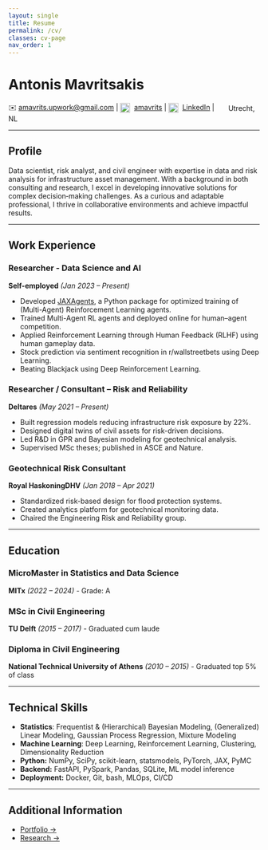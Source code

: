 ```yaml
---
layout: single
title: Resume
permalink: /cv/
classes: cv-page
nav_order: 1
---
```


# Antonis Mavritsakis

✉️ <a href="mailto:amavrits@gmail.com" class="white-link">amavrits.upwork@gmail.com</a> | 
<img src="https://github.githubassets.com/images/modules/logos_page/GitHub-Mark.png" width="20" style="vertical-align: middle; margin-right: 4px;" />
<a href="https://github.com/amavrits" class="white-link">amavrits</a> | 
<img src="https://cdn.jsdelivr.net/gh/devicons/devicon/icons/linkedin/linkedin-original.svg" width="20" style="vertical-align: middle; margin-right: 4px;" />
<a href="https://github.com/https://linkedin.com/in/antonis-mavritsakis" class="white-link">LinkedIn</a> | 
<img src="https://img.icons8.com/ios-filled/50/ffffff/marker.png" width="16" style="vertical-align: middle; margin-right: 4px;" />
<span class="white-link" style="vertical-align: middle;">Utrecht, NL</span>

---

## Profile
Data scientist, risk analyst, and civil engineer with expertise in data and risk analysis for infrastructure asset management. With a background in both consulting and research, I excel in developing innovative solutions for complex decision‑making challenges. As a curious and adaptable professional, I thrive in collaborative environments and achieve impactful results.

---

## Work Experience

### Researcher - Data Science and AI  
**Self-employed** *(Jan 2023 – Present)*  
- Developed <a href="https://github.com/amavrits/jax-agents" class="gold-link">JAXAgents</a>, a Python package for optimized training of (Multi-Agent) Reinforcement Learning agents.  
- Trained Multi-Agent RL agents and deployed online for human–agent competition.  
- Applied Reinforcement Learning through Human Feedback (RLHF) using human gameplay data.
- Stock prediction via sentiment recognition in r/wallstreetbets using Deep Learning.
- Beating Blackjack using Deep Reinforcement Learning.

### Researcher / Consultant – Risk and Reliability  
**Deltares** *(May 2021 – Present)*  
- Built regression models reducing infrastructure risk exposure by 22%.  
- Designed digital twins of civil assets for risk-driven decisions.  
- Led R&D in GPR and Bayesian modeling for geotechnical analysis.  
- Supervised MSc theses; published in ASCE and Nature.  

### Geotechnical Risk Consultant  
**Royal HaskoningDHV** *(Jan 2018 – Apr 2021)*  
- Standardized risk-based design for flood protection systems.  
- Created analytics platform for geotechnical monitoring data.  
- Chaired the Engineering Risk and Reliability group.  

---

## Education

### MicroMaster in Statistics and Data Science  
**MITx** *(2022 – 2024)* - Grade: A  

### MSc in Civil Engineering  
**TU Delft** *(2015 – 2017)* - Graduated cum laude  

### Diploma in Civil Engineering  
**National Technical University of Athens** *(2010 – 2015)* - Graduated top 5% of class  

---

## Technical Skills

- **Statistics**: Frequentist & (Hierarchical) Bayesian Modeling, (Generalized) Linear Modeling, Gaussian Process Regression, Mixture Modeling
- **Machine Learning**: Deep Learning, Reinforcement Learning, Clustering, Dimensionality Reduction  
- **Python:** NumPy, SciPy, scikit-learn, statsmodels, PyTorch, JAX, PyMC  
- **Backend:** FastAPI, PySpark, Pandas, SQLite, ML model inference 
- **Deployment:** Docker, Git, bash, MLOps, CI/CD

---

## Additional Information

- <a href="/projects/" class="gold-link">Portfolio →</a>
- <a href="/research/" class="gold-link">Research →</a>


